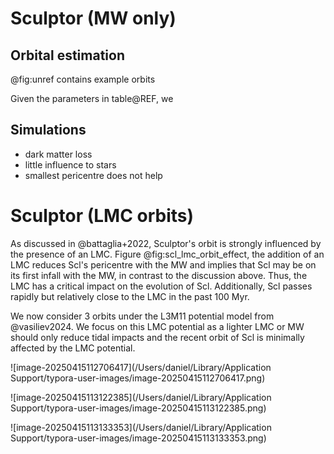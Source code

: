 # Sculptor (MW only)

## Orbital estimation

@fig:unref contains example orbits

Given the parameters in table@REF, we 

## Simulations



- dark matter loss
- little influence to stars
- smallest pericentre does not help





# Sculptor (LMC orbits)

As discussed in @battaglia+2022, Sculptor's orbit is strongly influenced by the presence of an LMC. Figure @fig:scl_lmc_orbit_effect, the addition of an LMC reduces Scl's pericentre with the MW and implies that Scl may be on its first infall with the MW, in contrast to the discussion above. Thus, the LMC has a critical impact on the evolution of Scl. Additionally, Scl passes rapidly but relatively close to the LMC in the past 100 Myr. 

We now consider 3 orbits under the L3M11 potential model from @vasiliev2024. We focus on this LMC potential as a lighter LMC or MW should only reduce tidal impacts and the recent orbit of Scl is minimally affected by the LMC potential. 



![image-20250415112706417](/Users/daniel/Library/Application Support/typora-user-images/image-20250415112706417.png)

![image-20250415113122385](/Users/daniel/Library/Application Support/typora-user-images/image-20250415113122385.png)

![image-20250415113133353](/Users/daniel/Library/Application Support/typora-user-images/image-20250415113133353.png)